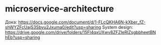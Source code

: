 # microservice-architecture

Дока: https://docs.google.com/document/d/1-FLcQKHA6N-kXber_fZ-shWYZFcUajS3Sbvu2Jxuma0/edit?usp=sharing
System design: https://drive.google.com/drive/folders/15Fl4qxUXwv8ZFZIeRIZsgbbheetBNhEb?usp=sharing
